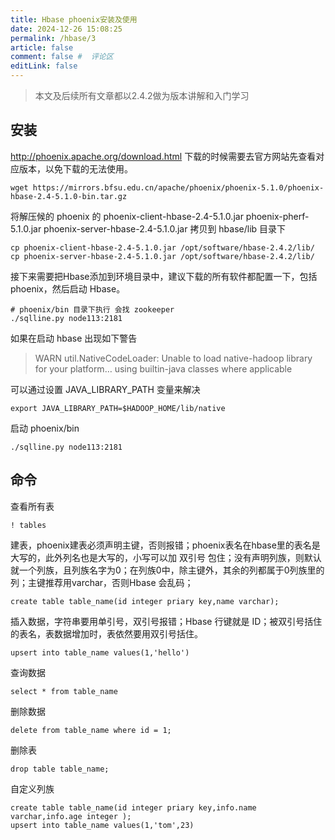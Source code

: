 ```yaml
---
title: Hbase phoenix安装及使用
date: 2024-12-26 15:08:25
permalink: /hbase/3
article: false
comment: false #  评论区
editLink: false
---
```


> 本文及后续所有文章都以2.4.2做为版本讲解和入门学习

## 安装
http://phoenix.apache.org/download.html 下载的时候需要去官方网站先查看对应版本，以免下载的无法使用。
```shell
wget https://mirrors.bfsu.edu.cn/apache/phoenix/phoenix-5.1.0/phoenix-hbase-2.4-5.1.0-bin.tar.gz
```
将解压候的 phoenix 的 phoenix-client-hbase-2.4-5.1.0.jar  phoenix-pherf-5.1.0.jar  phoenix-server-hbase-2.4-5.1.0.jar 拷贝到 hbase/lib 目录下
```shell
cp phoenix-client-hbase-2.4-5.1.0.jar /opt/software/hbase-2.4.2/lib/
cp phoenix-server-hbase-2.4-5.1.0.jar /opt/software/hbase-2.4.2/lib/
```
接下来需要把Hbase添加到环境目录中，建议下载的所有软件都配置一下，包括phoenix，然后启动 Hbase。
```shell
# phoenix/bin 目录下执行 会找 zookeeper
./sqlline.py node113:2181
```
如果在启动 hbase 出现如下警告
> WARN util.NativeCodeLoader: Unable to load native-hadoop library for your platform… using builtin-java classes where applicable

可以通过设置 JAVA_LIBRARY_PATH 变量来解决
```shell
export JAVA_LIBRARY_PATH=$HADOOP_HOME/lib/native
```

启动 phoenix/bin
```shell
./sqlline.py node113:2181
```

## 命令
查看所有表
```shell
! tables
```
建表，phoenix建表必须声明主键，否则报错；phoenix表名在hbase里的表名是大写的，此外列名也是大写的，小写可以加 双引号 包住；没有声明列族，则默认就一个列族，且列族名字为0；在列族0中，除主键外，其余的列都属于0列族里的列；主键推荐用varchar，否则Hbase 会乱码；
```shell
create table table_name(id integer priary key,name varchar);
```
插入数据，字符串要用单引号，双引号报错；Hbase 行键就是 ID；被双引号括住的表名，表数据增加时，表依然要用双引号括住。
```shell
upsert into table_name values(1,'hello')
```
查询数据
```shell
select * from table_name
```
删除数据
```shell
delete from table_name where id = 1;
```
删除表
```shell
drop table table_name;
```
自定义列族
```shell
create table table_name(id integer priary key,info.name varchar,info.age integer );
upsert into table_name values(1,'tom',23)
```